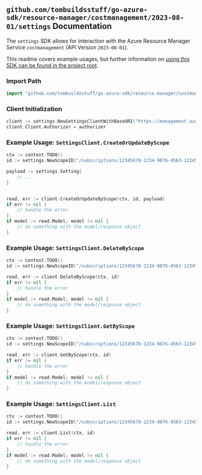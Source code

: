 
## `github.com/tombuildsstuff/go-azure-sdk/resource-manager/costmanagement/2023-08-01/settings` Documentation

The `settings` SDK allows for interaction with the Azure Resource Manager Service `costmanagement` (API Version `2023-08-01`).

This readme covers example usages, but further information on [using this SDK can be found in the project root](https://github.com/tombuildsstuff/go-azure-sdk/tree/main/docs).

### Import Path

```go
import "github.com/tombuildsstuff/go-azure-sdk/resource-manager/costmanagement/2023-08-01/settings"
```


### Client Initialization

```go
client := settings.NewSettingsClientWithBaseURI("https://management.azure.com")
client.Client.Authorizer = authorizer
```


### Example Usage: `SettingsClient.CreateOrUpdateByScope`

```go
ctx := context.TODO()
id := settings.NewScopeID("/subscriptions/12345678-1234-9876-4563-123456789012/resourceGroups/some-resource-group")

payload := settings.Setting{
	// ...
}


read, err := client.CreateOrUpdateByScope(ctx, id, payload)
if err != nil {
	// handle the error
}
if model := read.Model; model != nil {
	// do something with the model/response object
}
```


### Example Usage: `SettingsClient.DeleteByScope`

```go
ctx := context.TODO()
id := settings.NewScopeID("/subscriptions/12345678-1234-9876-4563-123456789012/resourceGroups/some-resource-group")

read, err := client.DeleteByScope(ctx, id)
if err != nil {
	// handle the error
}
if model := read.Model; model != nil {
	// do something with the model/response object
}
```


### Example Usage: `SettingsClient.GetByScope`

```go
ctx := context.TODO()
id := settings.NewScopeID("/subscriptions/12345678-1234-9876-4563-123456789012/resourceGroups/some-resource-group")

read, err := client.GetByScope(ctx, id)
if err != nil {
	// handle the error
}
if model := read.Model; model != nil {
	// do something with the model/response object
}
```


### Example Usage: `SettingsClient.List`

```go
ctx := context.TODO()
id := settings.NewScopeID("/subscriptions/12345678-1234-9876-4563-123456789012/resourceGroups/some-resource-group")

read, err := client.List(ctx, id)
if err != nil {
	// handle the error
}
if model := read.Model; model != nil {
	// do something with the model/response object
}
```
